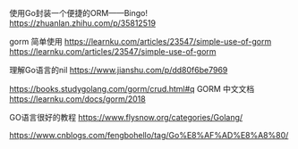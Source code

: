 使用Go封装一个便捷的ORM——Bingo!
https://zhuanlan.zhihu.com/p/35812519

gorm 简单使用
https://learnku.com/articles/23547/simple-use-of-gorm
https://learnku.com/articles/23547/simple-use-of-gorm

理解Go语言的nil
https://www.jianshu.com/p/dd80f6be7969

https://books.studygolang.com/gorm/crud.html#q
GORM 中文文档 
https://learnku.com/docs/gorm/2018

GO语言很好的教程
https://www.flysnow.org/categories/Golang/

https://www.cnblogs.com/fengbohello/tag/Go%E8%AF%AD%E8%A8%80/